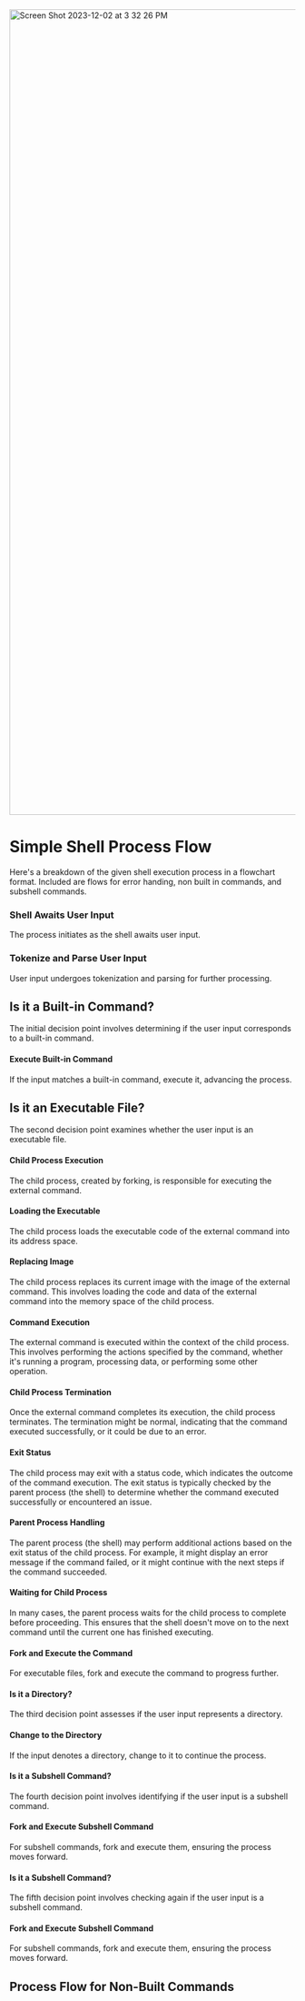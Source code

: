 <img width="1417" alt="Screen Shot 2023-12-02 at 3 32 26 PM" src="https://github.com/manningstinson/holbertonschool-simple_shell/assets/104523090/376d3a32-bbf8-479d-948e-017701f6a812">

# Simple Shell Process Flow
Here's a breakdown of the given shell execution process in a flowchart format. Included are flows for error handing, non built in commands, and subshell commands. 

### Shell Awaits User Input
The process initiates as the shell awaits user input.

### Tokenize and Parse User Input
User input undergoes tokenization and parsing for further processing.

## Is it a Built-in Command?
The initial decision point involves determining if the user input corresponds to a built-in command.

#### Execute Built-in Command
If the input matches a built-in command, execute it, advancing the process.

## Is it an Executable File?
The second decision point examines whether the user input is an executable file.

#### Child Process Execution
The child process, created by forking, is responsible for executing the external command.

#### Loading the Executable
The child process loads the executable code of the external command into its address space.

#### Replacing Image
The child process replaces its current image with the image of the external command. This involves loading the code and data of the external command into the memory space of the child process.

#### Command Execution
The external command is executed within the context of the child process. This involves performing the actions specified by the command, whether it's running a program, processing data, or performing some other operation.

#### Child Process Termination
Once the external command completes its execution, the child process terminates. The termination might be normal, indicating that the command executed successfully, or it could be due to an error.

#### Exit Status
The child process may exit with a status code, which indicates the outcome of the command execution. The exit status is typically checked by the parent process (the shell) to determine whether the command executed successfully or encountered an issue.

#### Parent Process Handling
The parent process (the shell) may perform additional actions based on the exit status of the child process. For example, it might display an error message if the command failed, or it might continue with the next steps if the command succeeded.

#### Waiting for Child Process
In many cases, the parent process waits for the child process to complete before proceeding. This ensures that the shell doesn't move on to the next command until the current one has finished executing.




#### Fork and Execute the Command
For executable files, fork and execute the command to progress further.

#### Is it a Directory?
The third decision point assesses if the user input represents a directory.

#### Change to the Directory
If the input denotes a directory, change to it to continue the process.

#### Is it a Subshell Command?
The fourth decision point involves identifying if the user input is a subshell command.

#### Fork and Execute Subshell Command
For subshell commands, fork and execute them, ensuring the process moves forward.

#### Is it a Subshell Command?
The fifth decision point involves checking again if the user input is a subshell command.

#### Fork and Execute Subshell Command
For subshell commands, fork and execute them, ensuring the process moves forward.

## Process Flow for Non-Built Commands

